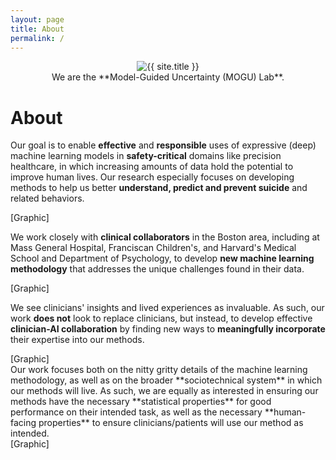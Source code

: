 ```yaml
---
layout: page
title: About
permalink: /
---
```


<center>
<img style="max-width: 300px;" src="{{ site.author.image }}" alt="{{ site.title }}" class="circle-image">

<div markdown="1">
We are the **Model-Guided Uncertainty (MOGU) Lab**.
</div>
</center>


# About

<div class="container">
<div class="row">
<div markdown="1" class="col col-sm-6 about-box">

Our goal is to enable **effective** and **responsible** uses of expressive (deep) machine learning models in **safety-critical** domains like precision healthcare, in which increasing amounts of data hold the potential to improve human lives. Our research especially focuses on developing methods to help us better **understand, predict and prevent suicide** and related behaviors.    

</div>
<div class="col col-sm-6 about-box">
[Graphic]
</div>
</div>

<div class="row">
<div markdown="1" class="col col-sm-6 about-box">

We work closely with **clinical collaborators** in the Boston area, including at Mass General Hospital, Franciscan Children's, and Harvard's Medical School and Department of Psychology, to develop **new machine learning methodology** that addresses the unique challenges found in their data. 

</div>
<div class="col col-sm-6 about-box">
[Graphic]
</div>
</div>

<div class="row">
<div markdown="1" class="col col-sm-6 about-box">

We see clinicians' insights and lived experiences as invaluable. As such, our work **does not** look to replace clinicians, but instead, to develop effective **clinician-AI collaboration** by finding new ways to **meaningfully incorporate** their expertise into our methods.

</div>
<div class="col col-sm-6 about-box">
[Graphic]
</div>
</div>

<div class="row">
<div markdown="1" class="col col-sm-6 about-box">
Our work focuses both on the nitty gritty details of the machine learning methodology, as well as on the broader **sociotechnical system** in which our methods will live. As such, we are equally as interested in ensuring our methods have the necessary **statistical properties** for good performance on their intended task, as well as the necessary **human-facing properties** to ensure clinicians/patients will use our method as intended.
</div>
<div class="col col-sm-6 about-box">
[Graphic]
</div>
</div>

</div>





